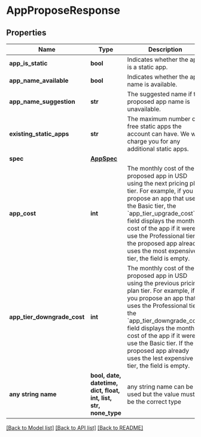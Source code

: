 # AppProposeResponse


## Properties
Name | Type | Description | Notes
------------ | ------------- | ------------- | -------------
**app_is_static** | **bool** | Indicates whether the app is a static app. | [optional] 
**app_name_available** | **bool** | Indicates whether the app name is available. | [optional] 
**app_name_suggestion** | **str** | The suggested name if the proposed app name is unavailable. | [optional] 
**existing_static_apps** | **str** | The maximum number of free static apps the account can have. We will charge you for any additional static apps. | [optional] 
**spec** | [**AppSpec**](AppSpec.md) |  | [optional] 
**app_cost** | **int** | The monthly cost of the proposed app in USD using the next pricing plan tier. For example, if you propose an app that uses the Basic tier, the &#x60;app_tier_upgrade_cost&#x60; field displays the monthly cost of the app if it were to use the Professional tier. If the proposed app already uses the most expensive tier, the field is empty. | [optional] 
**app_tier_downgrade_cost** | **int** | The monthly cost of the proposed app in USD using the previous pricing plan tier. For example, if you propose an app that uses the Professional tier, the &#x60;app_tier_downgrade_cost&#x60; field displays the monthly cost of the app if it were to use the Basic tier. If the proposed app already uses the lest expensive tier, the field is empty. | [optional] 
**any string name** | **bool, date, datetime, dict, float, int, list, str, none_type** | any string name can be used but the value must be the correct type | [optional]

[[Back to Model list]](../README.md#documentation-for-models) [[Back to API list]](../README.md#documentation-for-api-endpoints) [[Back to README]](../README.md)


